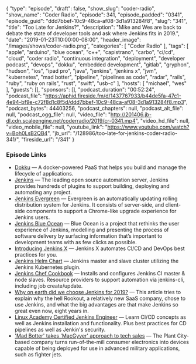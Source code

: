 {
  "type": "episode",
  "draft": false,
  "show_slug": "coder-radio",
  "show_name": "Coder Radio",
  "episode": 341,
  "episode_padded": "0341",
  "episode_guid": "ddd7bbef-10c9-48ca-af08-3d1a913284f8",
  "slug": "341",
  "title": "Too Late for Jenkins?",
  "description": "Mike and Wes are back to debate the state of developer tools and ask where Jenkins fits in 2019.",
  "date": "2019-01-23T10:00:00-08:00",
  "header_image": "/images/shows/coder-radio.png",
  "categories": [
    "Coder Radio"
  ],
  "tags": [
    "apple",
    "arduino",
    "blue ocean",
    "c++",
    "capistrano",
    "carbo",
    "ci/cd",
    "cloud",
    "coder radio",
    "continuous integration",
    "deployment",
    "developer podcast",
    "devops",
    "dokku",
    "embedded development",
    "gitlab",
    "gryphon",
    "hudson",
    "ios",
    "ipad pro",
    "java",
    "jenkins",
    "jenkins x",
    "jvm",
    "kubernetes",
    "mad botter",
    "pipeline",
    "pipelines as code",
    "radar",
    "rails",
    "ruby",
    "ruby on rails",
    "rust",
    "swift",
    "usb-c"
  ],
  "hosts": [
    "michael",
    "wes"
  ],
  "guests": [],
  "sponsors": [],
  "podcast_duration": "00:52:24",
  "podcast_file": "https://aphid.fireside.fm/d/1437767933/b44de5fa-47c1-4e94-bf9e-c72f8d1c8f5d/ddd7bbef-10c9-48ca-af08-3d1a913284f8.mp3",
  "podcast_bytes": 44403256,
  "podcast_chapters": null,
  "podcast_alt_file": null,
  "podcast_ogg_file": null,
  "video_file": "http://201406.jb-dl.cdn.scaleengine.net/coderradio/2019/cr-0341.mp4",
  "video_hd_file": null,
  "video_mobile_file": null,
  "youtube_link": "https://www.youtube.com/watch?v=Boh0LsB2QB4",
  "jb_url": "/128986/too-late-for-jenkins-coder-radio-341/",
  "fireside_url": "/341"
}


### Episode Links

  * [Dokku](http://dokku.viewdocs.io/dokku/ "Dokku") — A docker-powered PaaS that helps you build and manage the lifecycle of applications.
  * [Jenkins](https://jenkins.io/ "Jenkins") — The leading open source automation server, Jenkins provides hundreds of plugins to support building, deploying and automating any project.
  * [Jenkins Evergreen](https://jenkins.io/projects/evergreen/ "Jenkins Evergreen") — Evergreen is an automatically updating rolling distribution system for Jenkins. It consists of server-side, and client-side components to support a Chrome-like upgrade experience for Jenkins users.
  * [Jenkins Blue Ocean](https://jenkins.io/blog/2016/05/26/introducing-blue-ocean/ "Jenkins Blue Ocean") — Blue Ocean is a project that rethinks the user experience of Jenkins, modelling and presenting the process of software delivery by surfacing information that’s important to development teams with as few clicks as possible.
  * [Introducing Jenkins X](https://jenkins.io/blog/2018/03/19/introducing-jenkins-x/ "Introducing Jenkins X") — Jenkins X automates CI/CD and DevOps best practices for you.
  * [Jenkins Helm Chart](https://github.com/helm/charts/tree/master/stable/jenkins "Jenkins Helm Chart") — Jenkins master and slave cluster utilizing the Jenkins Kubernetes plugin.
  * [Jenkins Chef Cookbook](https://github.com/chef-cookbooks/jenkins "Jenkins Chef Cookbook") — Installs and configures Jenkins CI master & node slaves. Resource providers to support automation via jenkins-cli, including job create/update.
  * [Why on earth did we choose Jenkins for 2019?](https://www.rookout.com/why-on-earth-did-we-choose-jenkins-for-2019/ "Why on earth did we choose Jenkins for 2019?") — This article tries to explain why the hell Rookout, a relatively new SaaS company, chose to use Jenkins, and what the big advantages are that make Jenkins so great even now, eight years in. 
  * [Linux Academy Certified Jenkins Engineer](https://linuxacademy.com/devops/training/course/name/certified-jenkins-engineer-2018 "Linux Academy Certified Jenkins Engineer") — Learn CI/CD concepts as well as Jenkins installation and functionality. Plus best practices for CD pipelines as well as Jenkin's security.
  * ['Mad Botter' takes 'MacGyver' approach to tech sales](https://www.businessobserverfl.com/article/mad-botter-tampa-michael-dominick "'Mad Botter' takes 'MacGyver' approach to tech sales") — The Plant City-based company turns run-of-the-mill consumer electronics into devices capable of being deployed for use in advanced military applications, such as fighter jets.


